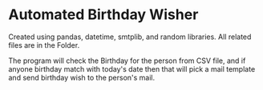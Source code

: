 # Automated Birthday Wisher

Created using pandas, datetime, smtplib, and random libraries. All related files are in the Folder.

The program will check the Birthday for the person from CSV file, and if anyone birthday match with today's date then that will pick a 
mail template and send birthday wish to the person's mail.
